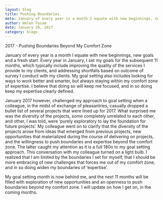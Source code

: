 ```yaml
---
layout: blog
title: Pushing Boundaries. 
meta: January of every year is a month I equate with new beginnings, new goals and a fresh start.
author: Helen Fosam
date: January 26, 2017
category: blogs
---
```

2017 - Pushing Boundaries Beyond My Comfort Zone

January of every year is a month I equate with new beginnings, new goals and a fresh start. Every year in January, I set my goals for the subsequent 11 months, which typically include improving the quality of the services I provide to my clients, and addressing shortfalls based on outcome of survey I conduct with my clients. My goal setting also includes looking for ways to work better and smarter, but always staying within my comfort zone of expertise. I believe that doing so will keep me focused, and in so doing keep my expertise clearly defined. 

January 2017 however, challenged my approach to goal setting when a colleague, in the midst of exchange of pleasantries, casually dropped a bullet list of several projects that were lined up for 2017. What surprised me was the diversity of the projects, some completely unrelated to each other, and other, I was told, were ‘purely exploratory to lay the foundation for future projects’. My colleague went on to clarify that the diversity of the projects arose from ideas that emerged from previous projects, new opportunities that materialized during the course of delivering on projects, and the willingness to push boundaries and expertise beyond the comfort zone. The latter caught my attention as it is a full 180o to my goal setting approach. This conversation with my colleague turned on a light bulb. I realized that I am limited by the boundaries I set for myself, that I should be more embracing of new challenges that forces me out of my comfort zone, and in so doing widen my boundaries of ‘expertise’. 

My goal setting month is now behind me, and the next 11 months will be filled with exploration of new opportunities and an openness to push boundaries beyond my comfort zone. I will update on how I get on, in the coming months.

